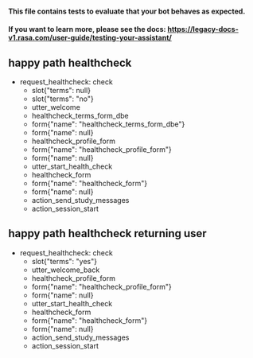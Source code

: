 #### This file contains tests to evaluate that your bot behaves as expected.
#### If you want to learn more, please see the docs: https://legacy-docs-v1.rasa.com/user-guide/testing-your-assistant/

## happy path healthcheck
* request_healthcheck: check
  - slot{"terms": null}
  - slot{"terms": "no"}
  - utter_welcome
  - healthcheck_terms_form_dbe
  - form{"name": "healthcheck_terms_form_dbe"}
  - form{"name": null}
  - healthcheck_profile_form
  - form{"name": "healthcheck_profile_form"}
  - form{"name": null}
  - utter_start_health_check
  - healthcheck_form
  - form{"name": "healthcheck_form"}
  - form{"name": null}
  - action_send_study_messages
  - action_session_start

## happy path healthcheck returning user
* request_healthcheck: check
  - slot{"terms": "yes"}
  - utter_welcome_back
  - healthcheck_profile_form
  - form{"name": "healthcheck_profile_form"}
  - form{"name": null}
  - utter_start_health_check
  - healthcheck_form
  - form{"name": "healthcheck_form"}
  - form{"name": null}
  - action_send_study_messages
  - action_session_start
